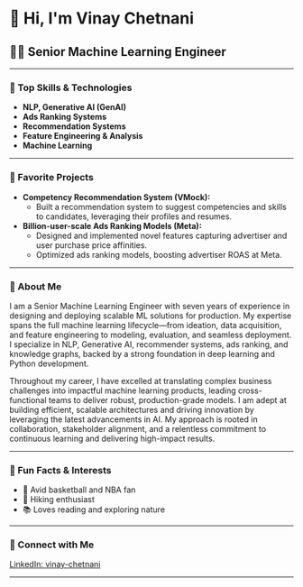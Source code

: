 # 👋 Hi, I'm Vinay Chetnani

## 👨‍💻 Senior Machine Learning Engineer

---

### 🚀 Top Skills & Technologies
- **NLP, Generative AI (GenAI)**
- **Ads Ranking Systems**
- **Recommendation Systems**
- **Feature Engineering & Analysis**
- **Machine Learning**

---

### 🌟 Favorite Projects
- **Competency Recommendation System (VMock):**
  - Built a recommendation system to suggest competencies and skills to candidates, leveraging their profiles and resumes.
- **Billion-user-scale Ads Ranking Models (Meta):**
  - Designed and implemented novel features capturing advertiser and user purchase price affinities.
  - Optimized ads ranking models, boosting advertiser ROAS at Meta.

---

### 📝 About Me

I am a Senior Machine Learning Engineer with seven years of experience in designing and deploying scalable ML solutions for production. My expertise spans the full machine learning lifecycle—from ideation, data acquisition, and feature engineering to modeling, evaluation, and seamless deployment. I specialize in NLP, Generative AI, recommender systems, ads ranking, and knowledge graphs, backed by a strong foundation in deep learning and Python development.

Throughout my career, I have excelled at translating complex business challenges into impactful machine learning products, leading cross-functional teams to deliver robust, production-grade models. I am adept at building efficient, scalable architectures and driving innovation by leveraging the latest advancements in AI. My approach is rooted in collaboration, stakeholder alignment, and a relentless commitment to continuous learning and delivering high-impact results.

---

### 🎉 Fun Facts & Interests

- 🏀 Avid basketball and NBA fan
- 🥾 Hiking enthusiast
- 📚 Loves reading and exploring nature

---

### 🔗 Connect with Me

[LinkedIn: vinay-chetnani](https://www.linkedin.com/in/vinay-chetnani/)

---

